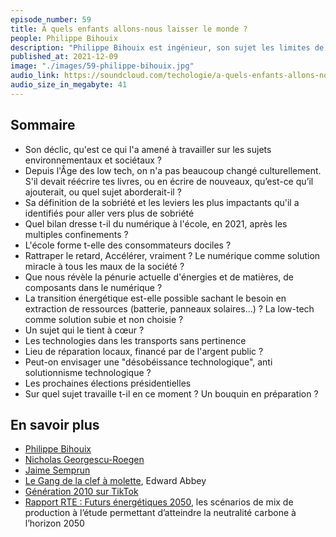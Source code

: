 ```yaml
---
episode_number: 59
title: À quels enfants allons-nous laisser le monde ?
people: Philippe Bihouix
description: "Philippe Bihouix est ingénieur, son sujet les limites de la planète, l’épuisement de ses ressources minérales et ressources énergétiques et les low tech. Auteur de L'Âge des low-tech, Le bonheur était pour demain, Quel futur pour les métaux ? et co-auteur avec Karine Mauvilly de : Le désastre de l’école numérique, plaidoyer pour une école sans écran."
published_at: 2021-12-09
image: "./images/59-philippe-bihouix.jpg"
audio_link: https://soundcloud.com/techologie/a-quels-enfants-allons-nous-laisser-le-monde-avec-philippe-bihouix
audio_size_in_megabyte: 41
---
```


## Sommaire

* Son déclic, qu'est ce qui l'a amené à travailler sur les sujets environnementaux et sociétaux ?
* Depuis l'Âge des low tech, on n'a pas beaucoup changé culturellement. S'il devait réécrire tes livres, ou en écrire de nouveaux, qu’est-ce qu’il ajouterait, ou quel sujet aborderait-il ?
* Sa définition de la sobriété et les leviers les plus impactants qu'il a identifiés pour aller vers plus de sobriété
* Quel bilan dresse t-il du numérique à l'école, en 2021, après les multiples confinements ?
* L'école forme t-elle des consommateurs dociles ?
* Rattraper le retard, Accélérer, vraiment ? Le numérique comme solution miracle à tous les maux de la société ?
* Que nous révèle la pénurie actuelle d'énergies et de matières, de composants dans le numérique ?
* La transition énergétique est-elle possible sachant le besoin en extraction de ressources (batterie, panneaux solaires...) ? La low-tech comme solution subie et non choisie ?
* Un sujet qui le tient à cœur ?
* Les technologies dans les transports sans pertinence
* Lieu de réparation locaux, financé par de l'argent public ?
* Peut-on envisager une "désobéissance technologique", anti solutionnisme technologique ?
* Les prochaines élections présidentielles
* Sur quel sujet travaille t-il en ce moment ? Un bouquin en préparation ?

## En savoir plus

* [Philippe Bihouix](https://www.franceculture.fr/personne/philippe-bihouix)
* [Nicholas Georgescu-Roegen](https://fr.wikipedia.org/wiki/Nicholas_Georgescu-Roegen)
* [Jaime Semprun](https://fr.wikipedia.org/wiki/Jaime_Semprun)
* [Le Gang de la clef à molette](https://fr.wikipedia.org/wiki/Le_Gang_de_la_clef_%C3%A0_molette), Edward Abbey
* [Génération 2010 sur TikTok](https://www.franceinter.fr/societe/tiktok-et-instagram-suppriment-le-anti2010-a-l-origine-du-harcelement-de-certains-eleves-de-sixieme)
* [Rapport RTE : Futurs énergétiques 2050](https://www.rte-france.com/analyses-tendances-et-prospectives/bilan-previsionnel-2050-futurs-energetiques), les scénarios de mix de production à l’étude permettant d’atteindre la neutralité carbone à l’horizon 2050
